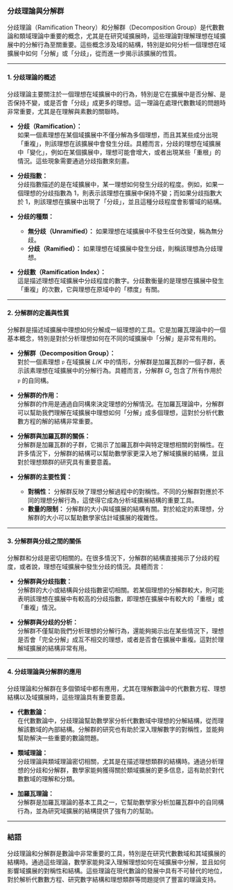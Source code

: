 ### **分歧理論與分解群**

分歧理論（Ramification Theory）和分解群（Decomposition Group）是代數數論和類域理論中重要的概念，尤其是在研究域擴展時，這些理論對理解理想在域擴展中的分解行為至關重要。這些概念涉及域的結構，特別是如何分析一個理想在域擴展中如何「分解」或「分歧」，從而進一步揭示該擴展的性質。

---

#### **1. 分歧理論的概述**

分歧理論主要關注於一個理想在域擴展中的行為，特別是它在擴展中是否分解、是否保持不變，或是否會「分歧」成更多的理想。這一理論在處理代數數域的問題時非常重要，尤其是在理解與素數的關聯時。

- **分歧（Ramification）：**  
  如果一個素理想在某個域擴展中不僅分解為多個理想，而且其某些成分出現「重複」，則該理想在該擴展中會發生分歧。具體而言，分歧的理想在域擴展中「變化」，例如在某個擴展中，理想可能會增大，或者出現某些「重根」的情況。這些現象需要通過分歧指數來刻畫。

- **分歧指數：**  
  分歧指數描述的是在域擴展中，某一理想如何發生分歧的程度。例如，如果一個理想的分歧指數為 1，則表示該理想在擴展中保持不變；而如果分歧指數大於 1，則該理想在擴展中出現了「分歧」，並且這種分歧程度會影響域的結構。

- **分歧的種類：**  
  - **無分歧（Unramified）：** 如果理想在域擴展中不發生任何改變，稱為無分歧。
  - **分歧（Ramified）：** 如果理想在域擴展中發生分歧，則稱該理想為分歧理想。

- **分歧數（Ramification Index）：**  
  這是描述理想在域擴展中分歧程度的數字。分歧數衡量的是理想在擴展中發生「重複」的次數，它與理想在原域中的「標度」有關。

---

#### **2. 分解群的定義與性質**

分解群是描述域擴展中理想如何分解成一組理想的工具。它是加羅瓦理論中的一個基本概念，特別是對於分析理想如何在不同的域擴展中「分解」是非常有用的。

- **分解群（Decomposition Group）：**  
  對於一個素理想  $\mathfrak{p}$  在域擴展  $L/K$  中的情形，分解群是加羅瓦群的一個子群，表示該素理想在域擴展中的分解行為。具體而言，分解群  $G_{\mathfrak{p}}$  包含了所有作用於  $\mathfrak{p}$  的自同構。

- **分解群的作用：**  
  分解群的作用是通過自同構來決定理想的分解情況。在加羅瓦理論中，分解群可以幫助我們理解在域擴展中理想如何「分解」成多個理想，這對於分析代數數方程的解的結構非常重要。

- **分解群與加羅瓦群的關係：**  
  分解群是加羅瓦群的子群，它揭示了加羅瓦群中與特定理想相關的對稱性。在許多情況下，分解群的結構可以幫助數學家更深入地了解域擴展的結構，並且對於理想類群的研究具有重要意義。

- **分解群的主要性質：**  
  - **對稱性：** 分解群反映了理想分解過程中的對稱性。不同的分解群對應於不同的理想分解行為，這使得它成為分析域擴展結構的重要工具。
  - **數量的限制：** 分解群的大小與域擴展的結構有關。對於給定的素理想，分解群的大小可以幫助數學家估計域擴展的複雜性。

---

#### **3. 分解群與分歧之間的關係**

分解群和分歧是密切相關的。在很多情況下，分解群的結構直接揭示了分歧的程度，或者說，理想在域擴展中發生分歧的情況。具體而言：

- **分解群與分歧指數：**  
  分解群的大小或結構與分歧指數密切相關。若某個理想的分解群較大，則可能表明該理想在擴展中有較高的分歧指數，即理想在擴展中有較大的「重根」或「重複」情況。

- **分解群與分歧的分析：**  
  分解群不僅幫助我們分析理想的分解行為，還能夠揭示出在某些情況下，理想是否會「完全分解」成互不相交的理想，或者是否會在擴展中重複。這對於理解域擴展的結構非常有用。

---

#### **4. 分歧理論與分解群的應用**

分歧理論和分解群在多個領域中都有應用，尤其在理解數論中的代數數方程、理想結構以及域擴展時，這些理論具有重要意義。

- **代數數論：**  
  在代數數論中，分歧理論幫助數學家分析代數數域中理想的分解結構，從而理解該數域的內部結構。分解群的研究也有助於深入理解數字的對稱性，並能夠幫助解決一些重要的數論問題。

- **類域理論：**  
  分歧理論與類域理論密切相關，尤其是在描述理想類群的結構時。通過分析理想的分歧和分解群，數學家能夠獲得關於類域擴展的更多信息，這有助於對代數數域的理解和分類。

- **加羅瓦理論：**  
  分解群是加羅瓦理論的基本工具之一，它幫助數學家分析加羅瓦群中的自同構行為，並為研究域擴展的結構提供了強有力的幫助。

---

### **結語**

分歧理論和分解群是數論中非常重要的工具，特別是在研究代數數域和其域擴展的結構時。通過這些理論，數學家能夠深入理解理想如何在域擴展中分解，並且如何影響域擴展的對稱性和結構。這些理論在現代數論的發展中具有不可替代的地位，對於解析代數數方程、研究數字結構和理想類群等問題提供了豐富的理論支持。
